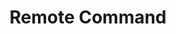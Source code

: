 ---
layout: default
title: Remote Command
parent: Device Details
grand_parent: GUI
nav_order: 8
permalink: /gui/device-details/remote-command
---